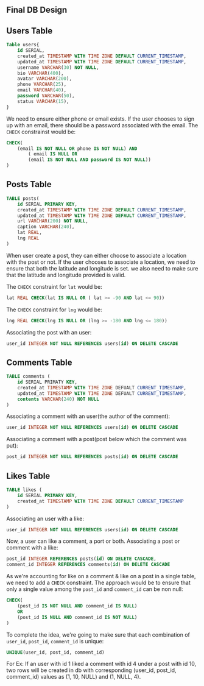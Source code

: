 ## Final DB Design


## Users Table  

```sql
Table users{
	id SERIAL,
	created_at TIMESTAMP WITH TIME ZONE DEFAULT CURRENT_TIMESTAMP,
	updated_at TIMESTAMP WITH TIME ZONE DEFAULT CURRENT_TIMESTAMP,
	username VARCHAR(30) NOT NULL,
	bio VARCHAR(400),
	avatar VARCHAR(200),
	phone VARCHAR(25),
	email VARCHAR(40),
	password VARCHAR(50),
	status VARCHAR(15),
}	
```

We need to ensure either phone or email exists. If the user chooses to sign up with an email, there should be a password associated with the email.  The `CHECK` constrainst would be:

```sql
CHECK(
	(email IS NOT NULL OR phone IS NOT NULL) AND 
    	( email IS NULL OR 
    	(email IS NOT NULL AND password IS NOT NULL))
)
```

## Posts Table

```sql
TABLE posts(
	id SERIAL PRIMARY KEY,
	created_at TIMESTAMP WITH TIME ZONE DEFAULT CURRENT_TIMESTAMP,
	updated_at TIMESTAMP WITH TIME ZONE DEFAULT CURRENT_TIMESTAMP,
	url VARCHAR(200) NOT NULL,
	caption VARCHAR(240),
	lat REAL,
	lng REAL
)
```

When user create a post, they can either choose to associate a location with the post or not. If the user chooses to associate a location, we need to ensure that both the latitude and longitude is set. we also need to make sure that the latitude and longitude provided is valid.

The `CHECK` constraint for `lat` would be:

```sql
lat REAL CHECK(lat IS NULL OR ( lat >= -90 AND lat <= 90))
```

The `CHECK` constraint for `lng` would be:

```sql
lng REAL CHECK(lng IS NULL OR (lng >= -180 AND lng <= 180))
```

Associating the post with an user:

```sql
user_id INTEGER NOT NULL REFERENCES users(id) ON DELETE CASCADE
```

## Comments Table

```sql
TABLE comments (
    id SERIAL PRIMATY KEY,
    created_at TIMESTAMP WITH TIME ZONE DEFUALT CURRENT_TIMESTAMP,
    updated_at TIMESTAMP WITH TIME ZONE DEFUALT CURRENT_TIMESTAMP,
    contents VARCHAR(240) NOT NULL
)    
```

Associating a comment with an user(the author of the comment):

```sql
user_id INTEGER NOT NULL REFERENCES users(id) ON DELETE CASCADE
``` 

Associating a comment with a post(post below which the comment was put):

```sql
post_id INTEGER NOT NULL REFERENCES posts(id) ON DELETE CASCADE
``` 

## Likes Table

```sql
TABLE likes (
    id SERIAL PRIMARY KEY,
    created_at TIMESTAMP WITH TIME ZONE DEFAULT CURRENT_TIMESTAMP
)
```

Associating an user with a like:

```sql
user_id INTEGER NOT NULL REFERENCES users(id) ON DELETE CASCADE
```

Now, a user can like a comment, a port or both. Associating a post or comment with a like:

```sql
post_id INTEGER REFERENCES posts(id) ON DELETE CASCADE,
comment_id INTEGER REFERENCES comments(id) ON DELETE CASCADE
```

As we're accounting for like on a comment & like on a post in a single table, we need to add a `CHECK` constraint. The approach would be to ensure that only a single value among the `post_id` and `comment_id` can be non null:

```sql
CHECK(
    (post_id IS NOT NULL AND comment_id IS NULL)
    OR
    (post_id IS NULL AND comment_id IS NOT NULL)
)
```

To complete the idea, we're going to make sure that each combination of `user_id`, `post_id`, `comment_id` is unique:

```sql
UNIQUE(user_id, post_id, comment_id)
```

For Ex: If an user with id 1 liked a comment with id 4 under a post with id 10,
two rows will be created in db with corresponding (user_id, post_id, comment_id) values as (1, 10, NULL) and (1, NULL, 4).